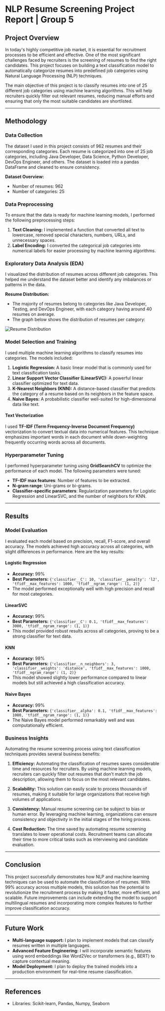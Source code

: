 # NLP Resume Screening Project Report | Group 5

## Project Overview

In today's highly competitive job market, it is essential for recruitment processes to be efficient and effective. One of the most significant challenges faced by recruiters is the screening of resumes to find the right candidates. This project focuses on building a text classification model to automatically categorize resumes into predefined job categories using Natural Language Processing (NLP) techniques.

The main objective of this project is to classify resumes into one of 25 different job categories using machine learning algorithms. This will help recruiters quickly filter out relevant resumes, reducing manual efforts and ensuring that only the most suitable candidates are shortlisted.

---

## Methodology

### Data Collection

The dataset I used in this project consists of 962 resumes and their corresponding categories. Each resume is categorized into one of 25 job categories, including Java Developer, Data Science, Python Developer, DevOps Engineer, and others. The dataset is loaded into a pandas DataFrame and cleaned to ensure consistency.

**Dataset Overview:**
- Number of resumes: 962
- Number of categories: 25

### Data Preprocessing

To ensure that the data is ready for machine learning models, I performed the following preprocessing steps:
1. **Text Cleaning:** I implemented a function that converted all text to lowercase, removed special characters, numbers, URLs, and unnecessary spaces.
2. **Label Encoding:** I converted the categorical job categories into numerical labels for easier processing by machine learning algorithms.

### Exploratory Data Analysis (EDA)

I visualized the distribution of resumes across different job categories. This helped me understand the dataset better and identify any imbalances or patterns in the data.

**Resume Distribution:**
- The majority of resumes belong to categories like Java Developer, Testing, and DevOps Engineer, with each category having around 40 resumes on average.
- The graph below shows the distribution of resumes per category:

![Resume Distribution](insert_graph_here)

### Model Selection and Training

I used multiple machine learning algorithms to classify resumes into categories. The models included:
1. **Logistic Regression:** A basic linear model that is commonly used for text classification tasks.
2. **Linear Support Vector Classifier (LinearSVC):** A powerful linear classifier optimized for text data.
3. **K-Nearest Neighbors (KNN):** A distance-based classifier that predicts the category of a resume based on its neighbors in the feature space.
4. **Naive Bayes:** A probabilistic classifier well-suited for high-dimensional data like text.

#### Text Vectorization

I used **TF-IDF (Term Frequency-Inverse Document Frequency)** vectorization to convert textual data into numerical features. This technique emphasizes important words in each document while down-weighting frequently occurring words across all documents.

### Hyperparameter Tuning

I performed hyperparameter tuning using **GridSearchCV** to optimize the performance of each model. The following parameters were tuned:
- **TF-IDF max features**: Number of features to be extracted.
- **N-gram range**: Uni-grams or bi-grams.
- **Classifier-specific parameters**: Regularization parameters for Logistic Regression and LinearSVC, and the number of neighbors for KNN.

---

## Results

### Model Evaluation

I evaluated each model based on precision, recall, F1-score, and overall accuracy. The models achieved high accuracy across all categories, with slight differences in performance. Here are the key results:

#### Logistic Regression
- **Accuracy:** 99%
- **Best Parameters:** `{'classifier__C': 10, 'classifier__penalty': 'l2', 'tfidf__max_features': 1000, 'tfidf__ngram_range': (1, 2)}`
- The model performed exceptionally well with high precision and recall for most categories.

#### LinearSVC
- **Accuracy:** 99%
- **Best Parameters:** `{'classifier__C': 0.1, 'tfidf__max_features': 3000, 'tfidf__ngram_range': (1, 1)}`
- This model provided robust results across all categories, proving to be a strong classifier for text data.

#### KNN
- **Accuracy:** 98%
- **Best Parameters:** `{'classifier__n_neighbors': 3, 'classifier__weights': 'distance', 'tfidf__max_features': 1000, 'tfidf__ngram_range': (1, 2)}`
- This model showed slightly lower performance compared to linear models but still achieved a high classification accuracy.

#### Naive Bayes
- **Accuracy:** 99%
- **Best Parameters:** `{'classifier__alpha': 0.1, 'tfidf__max_features': 1000, 'tfidf__ngram_range': (1, 1)}`
- The Naive Bayes model performed remarkably well and was computationally efficient.

### Business Insights

Automating the resume screening process using text classification techniques provides several business benefits:

1. **Efficiency:** Automating the classification of resumes saves considerable time and resources for recruiters. By using machine learning models, recruiters can quickly filter out resumes that don't match the job description, allowing them to focus on the most relevant candidates.
   
2. **Scalability:** This solution can easily scale to process thousands of resumes, making it suitable for large organizations that receive high volumes of applications.

3. **Consistency:** Manual resume screening can be subject to bias or human error. By leveraging machine learning, organizations can ensure consistency and objectivity in the initial stages of the hiring process.

4. **Cost Reduction:** The time saved by automating resume screening translates to lower operational costs. Recruitment teams can allocate their time to more critical tasks such as interviewing and candidate evaluation.

---

## Conclusion

This project successfully demonstrates how NLP and machine learning techniques can be used to automate the classification of resumes. With 99% accuracy across multiple models, this solution has the potential to revolutionize the recruitment process by making it faster, more efficient, and scalable. Future improvements can include extending the model to support multilingual resumes and incorporating more complex features to further improve classification accuracy.

---

## Future Work

- **Multi-language support:** I plan to implement models that can classify resumes written in multiple languages.
- **Advanced Feature Engineering:** I will incorporate semantic features using word embeddings like Word2Vec or transformers (e.g., BERT) to capture contextual meaning.
- **Model Deployment:** I plan to deploy the trained models into a production environment for real-time resume classification.

---

## References
- Libraries: Scikit-learn, Pandas, Numpy, Seaborn
